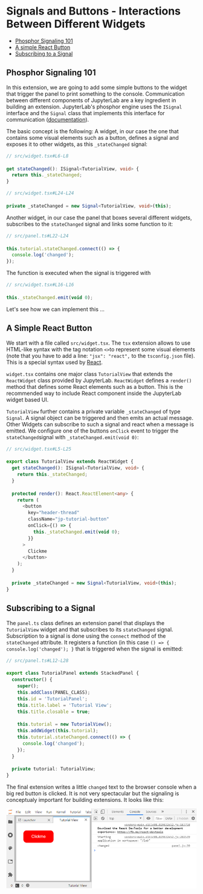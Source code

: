 # Signals and Buttons - Interactions Between Different Widgets

- [Phosphor Signaling 101](#phosphor-signaling-101)
- [A simple React Button](#a-simple-react-button)
- [Subscribing to a Signal](#subscribing-to-a-signal)

## Phosphor Signaling 101

In this extension, we are going to add some simple buttons to the widget that
trigger the panel to print something to the console. Communication between
different components of JupyterLab are a key ingredient in building an
extension. JupyterLab's phosphor engine uses the `ISignal` interface and the
`Signal` class that implements this interface for communication
([documentation](https://phosphorjs.github.io/phosphor/api/signaling/globals.html)).

The basic concept is the following: A widget, in our case the one that contains
some visual elements such as a button, defines a signal and exposes it to other
widgets, as this `_stateChanged` signal:

```ts
// src/widget.tsx#L6-L8

get stateChanged(): ISignal<TutorialView, void> {
  return this._stateChanged;
}
```

```ts
// src/widget.tsx#L24-L24

private _stateChanged = new Signal<TutorialView, void>(this);
```

Another widget, in our case the panel that boxes several different widgets,
subscribes to the `stateChanged` signal and links some function to it:

```ts
// src/panel.ts#L22-L24

this.tutorial.stateChanged.connect(() => {
  console.log('changed');
});
```

The function is executed when the signal is triggered with

```ts
// src/widget.tsx#L16-L16

this._stateChanged.emit(void 0);
```

Let's see how we can implement this ...

## A Simple React Button

We start with a file called `src/widget.tsx`. The `tsx` extension allows to use
HTML-like syntax with the tag notation `<>`to represent some visual elements
(note that you have to add a line: `"jsx": "react",` to the
`tsconfig.json` file). This is a special syntax used by [React](https://reactjs.org/tutorial/tutorial.html).

`widget.tsx` contains one major class `TutorialView` that extends the
`ReactWidget` class provided by JupyterLab. `ReactWidget` defines a
`render()` method that defines some React elements such as a button. This
is the recommended way to include React component inside the JupyterLab widget
based UI.

`TutorialView` further contains a private variable `_stateChanged` of type
`Signal`. A signal object can be triggered and then emits an actual message.
Other Widgets can subscribe to such a signal and react when a message is
emitted. We configure one of the buttons `onClick` event to trigger the
`stateChanged`signal with `_stateChanged.emit(void 0)`:

```ts
// src/widget.tsx#L5-L25

export class TutorialView extends ReactWidget {
  get stateChanged(): ISignal<TutorialView, void> {
    return this._stateChanged;
  }

  protected render(): React.ReactElement<any> {
    return (
      <button
        key="header-thread"
        className="jp-tutorial-button"
        onClick={() => {
          this._stateChanged.emit(void 0);
        }}
      >
        Clickme
      </button>
    );
  }

  private _stateChanged = new Signal<TutorialView, void>(this);
}
```

## Subscribing to a Signal

The `panel.ts` class defines an extension panel that displays the
`TutorialView` widget and that subscribes to its `stateChanged` signal.
Subscription to a signal is done using the `connect` method of the
`stateChanged` attribute. It registers a function (in this case
`() => { console.log('changed'); }` that is triggered when the signal is
emitted:

```ts
// src/panel.ts#L12-L28

export class TutorialPanel extends StackedPanel {
  constructor() {
    super();
    this.addClass(PANEL_CLASS);
    this.id = 'TutorialPanel';
    this.title.label = 'Tutorial View';
    this.title.closable = true;

    this.tutorial = new TutorialView();
    this.addWidget(this.tutorial);
    this.tutorial.stateChanged.connect(() => {
      console.log('changed');
    });
  }

  private tutorial: TutorialView;
}
```

The final extension writes a little `changed` text to the browser console when
a big red button is clicked. It is not very spectacular but the signaling is
conceptualy important for building extensions. It looks like this:

![Button with Signal](preview.png)
